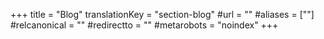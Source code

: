 +++
title = "Blog"
translationKey = "section-blog"
#url = ""
#aliases = [""]
#relcanonical = ""
#redirectto = ""
#metarobots = "noindex"
+++
